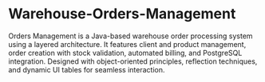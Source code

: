 # Warehouse-Orders-Management
Orders Management is a Java-based warehouse order processing system using a layered architecture. It features client and product management, order creation with stock validation, automated billing, and PostgreSQL integration. Designed with object-oriented principles, reflection techniques, and dynamic UI tables for seamless interaction.
